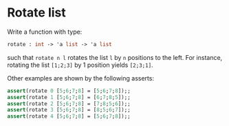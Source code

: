 # Rotate list

Write a function with type:
```ocaml
rotate : int -> 'a list -> 'a list
```
such that `rotate n l` rotates the list `l` by `n` positions to the left.
For instance, rotating the list `[1;2;3]` by 1 position yields `[2;3;1]`.

Other examples are shown by the following asserts:
```ocaml
assert(rotate 0 [5;6;7;8] = [5;6;7;8]);;  
assert(rotate 1 [5;6;7;8] = [6;7;8;5]);;  
assert(rotate 2 [5;6;7;8] = [7;8;5;6]);;  
assert(rotate 3 [5;6;7;8] = [8;5;6;7]);;  
assert(rotate 4 [5;6;7;8] = [5;6;7;8]);;  
```
